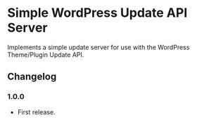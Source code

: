 # Simple WordPress Update API Server

Implements a simple update server for use with the WordPress Theme/Plugin Update API.

## Changelog

### 1.0.0

- First release.